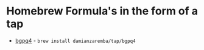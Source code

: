 Homebrew Formula's in the form of a tap
=======================================

* [bgpq4](https://github.com/bgp/bgpq4) - `brew install damianzaremba/tap/bgpq4`
